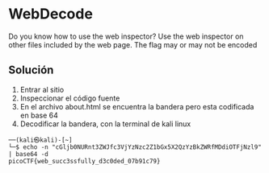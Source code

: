 # WebDecode
Do you know how to use the web inspector?
Use the web inspector on other files included by the web page.
The flag may or may not be encoded

## Solución
1. Entrar al sitio
2. Inspeccionar el código fuente
3. En el archivo about.html se encuentra la bandera pero esta codificada en base 64
4. Decodificar la bandera, con la terminal de kali linux
```
──(kali㉿kali)-[~]
└─$ echo -n "cGljb0NURnt3ZWJfc3VjYzNzc2Z1bGx5X2QzYzBkZWRfMDdiOTFjNzl9" | base64 -d
picoCTF{web_succ3ssfully_d3c0ded_07b91c79}
```
